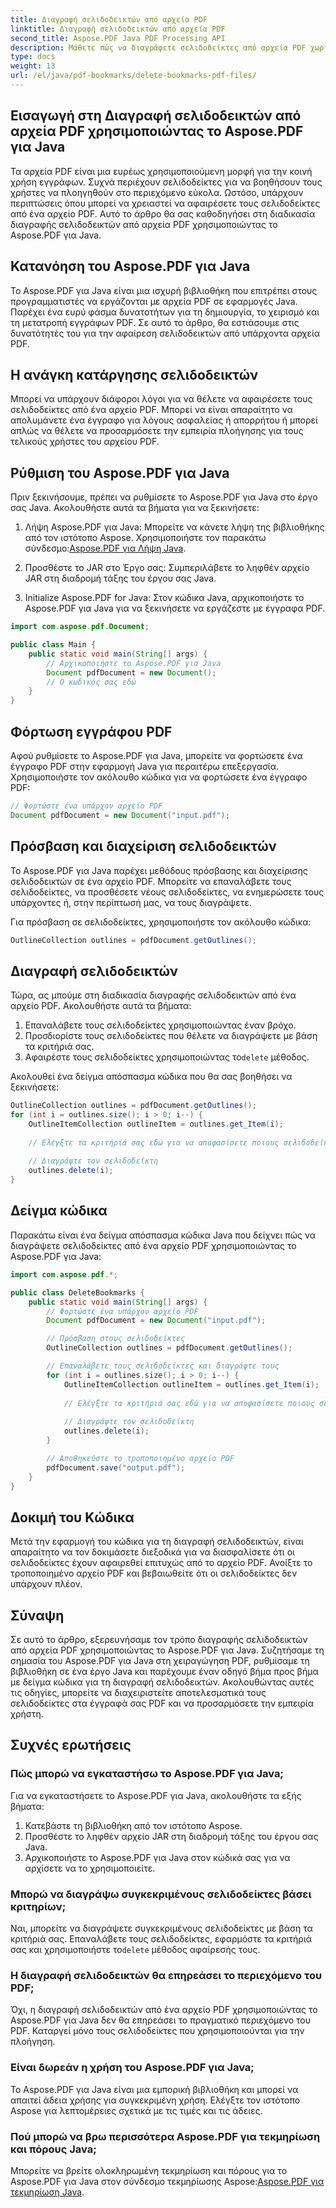 ```yaml
---
title: Διαγραφή σελιδοδεικτών από αρχεία PDF
linktitle: Διαγραφή σελιδοδεικτών από αρχεία PDF
second_title: Aspose.PDF Java PDF Processing API
description: Μάθετε πώς να διαγράφετε σελιδοδείκτες από αρχεία PDF χωρίς κόπο χρησιμοποιώντας το Aspose.PDF για Java. Ο βήμα προς βήμα οδηγός μας και το δείγμα κώδικα το καθιστούν απλό.
type: docs
weight: 13
url: /el/java/pdf-bookmarks/delete-bookmarks-pdf-files/
---
```


## Εισαγωγή στη Διαγραφή σελιδοδεικτών από αρχεία PDF χρησιμοποιώντας το Aspose.PDF για Java

Τα αρχεία PDF είναι μια ευρέως χρησιμοποιούμενη μορφή για την κοινή χρήση εγγράφων. Συχνά περιέχουν σελιδοδείκτες για να βοηθήσουν τους χρήστες να πλοηγηθούν στο περιεχόμενο εύκολα. Ωστόσο, υπάρχουν περιπτώσεις όπου μπορεί να χρειαστεί να αφαιρέσετε τους σελιδοδείκτες από ένα αρχείο PDF. Αυτό το άρθρο θα σας καθοδηγήσει στη διαδικασία διαγραφής σελιδοδεικτών από αρχεία PDF χρησιμοποιώντας το Aspose.PDF για Java.

## Κατανόηση του Aspose.PDF για Java

Το Aspose.PDF για Java είναι μια ισχυρή βιβλιοθήκη που επιτρέπει στους προγραμματιστές να εργάζονται με αρχεία PDF σε εφαρμογές Java. Παρέχει ένα ευρύ φάσμα δυνατοτήτων για τη δημιουργία, το χειρισμό και τη μετατροπή εγγράφων PDF. Σε αυτό το άρθρο, θα εστιάσουμε στις δυνατότητές του για την αφαίρεση σελιδοδεικτών από υπάρχοντα αρχεία PDF.

## Η ανάγκη κατάργησης σελιδοδεικτών

Μπορεί να υπάρχουν διάφοροι λόγοι για να θέλετε να αφαιρέσετε τους σελιδοδείκτες από ένα αρχείο PDF. Μπορεί να είναι απαραίτητο να απολυμάνετε ένα έγγραφο για λόγους ασφαλείας ή απορρήτου ή μπορεί απλώς να θέλετε να προσαρμόσετε την εμπειρία πλοήγησης για τους τελικούς χρήστες του αρχείου PDF.

## Ρύθμιση του Aspose.PDF για Java

Πριν ξεκινήσουμε, πρέπει να ρυθμίσετε το Aspose.PDF για Java στο έργο σας Java. Ακολουθήστε αυτά τα βήματα για να ξεκινήσετε:

1.  Λήψη Aspose.PDF για Java: Μπορείτε να κάνετε λήψη της βιβλιοθήκης από τον ιστότοπο Aspose. Χρησιμοποιήστε τον παρακάτω σύνδεσμο:[Aspose.PDF για Λήψη Java](https://releases.aspose.com/pdf/java/).

2. Προσθέστε το JAR στο Έργο σας: Συμπεριλάβετε το ληφθέν αρχείο JAR στη διαδρομή τάξης του έργου σας Java.

3. Initialize Aspose.PDF for Java: Στον κώδικα Java, αρχικοποιήστε το Aspose.PDF για Java για να ξεκινήσετε να εργάζεστε με έγγραφα PDF.

```java
import com.aspose.pdf.Document;

public class Main {
    public static void main(String[] args) {
        // Αρχικοποιήστε το Aspose.PDF για Java
        Document pdfDocument = new Document();
        // Ο κωδικός σας εδώ
    }
}
```

## Φόρτωση εγγράφου PDF

Αφού ρυθμίσετε το Aspose.PDF για Java, μπορείτε να φορτώσετε ένα έγγραφο PDF στην εφαρμογή Java για περαιτέρω επεξεργασία. Χρησιμοποιήστε τον ακόλουθο κώδικα για να φορτώσετε ένα έγγραφο PDF:

```java
// Φορτώστε ένα υπάρχον αρχείο PDF
Document pdfDocument = new Document("input.pdf");
```

## Πρόσβαση και διαχείριση σελιδοδεικτών

Το Aspose.PDF για Java παρέχει μεθόδους πρόσβασης και διαχείρισης σελιδοδεικτών σε ένα αρχείο PDF. Μπορείτε να επαναλάβετε τους σελιδοδείκτες, να προσθέσετε νέους σελιδοδείκτες, να ενημερώσετε τους υπάρχοντες ή, στην περίπτωσή μας, να τους διαγράψετε.

Για πρόσβαση σε σελιδοδείκτες, χρησιμοποιήστε τον ακόλουθο κώδικα:

```java
OutlineCollection outlines = pdfDocument.getOutlines();
```

## Διαγραφή σελιδοδεικτών

Τώρα, ας μπούμε στη διαδικασία διαγραφής σελιδοδεικτών από ένα αρχείο PDF. Ακολουθήστε αυτά τα βήματα:

1. Επαναλάβετε τους σελιδοδείκτες χρησιμοποιώντας έναν βρόχο.
2. Προσδιορίστε τους σελιδοδείκτες που θέλετε να διαγράψετε με βάση τα κριτήριά σας.
3.  Αφαιρέστε τους σελιδοδείκτες χρησιμοποιώντας το`delete` μέθοδος.

Ακολουθεί ένα δείγμα απόσπασμα κώδικα που θα σας βοηθήσει να ξεκινήσετε:

```java
OutlineCollection outlines = pdfDocument.getOutlines();
for (int i = outlines.size(); i > 0; i--) {
    OutlineItemCollection outlineItem = outlines.get_Item(i);
    
    // Ελέγξτε τα κριτήριά σας εδώ για να αποφασίσετε ποιους σελιδοδείκτες θα διαγράψετε
    
    // Διαγράψτε τον σελιδοδείκτη
    outlines.delete(i);
}
```

## Δείγμα κώδικα

Παρακάτω είναι ένα δείγμα απόσπασμα κώδικα Java που δείχνει πώς να διαγράψετε σελιδοδείκτες από ένα αρχείο PDF χρησιμοποιώντας το Aspose.PDF για Java:

```java
import com.aspose.pdf.*;

public class DeleteBookmarks {
    public static void main(String[] args) {
        // Φορτώστε ένα υπάρχον αρχείο PDF
        Document pdfDocument = new Document("input.pdf");

        // Πρόσβαση στους σελιδοδείκτες
        OutlineCollection outlines = pdfDocument.getOutlines();

        // Επαναλάβετε τους σελιδοδείκτες και διαγράψτε τους
        for (int i = outlines.size(); i > 0; i--) {
            OutlineItemCollection outlineItem = outlines.get_Item(i);
            
            // Ελέγξτε τα κριτήριά σας εδώ για να αποφασίσετε ποιους σελιδοδείκτες θα διαγράψετε
            
            // Διαγράψτε τον σελιδοδείκτη
            outlines.delete(i);
        }

        // Αποθηκεύστε το τροποποιημένο αρχείο PDF
        pdfDocument.save("output.pdf");
    }
}
```

## Δοκιμή του Κώδικα

Μετά την εφαρμογή του κώδικα για τη διαγραφή σελιδοδεικτών, είναι απαραίτητο να τον δοκιμάσετε διεξοδικά για να διασφαλίσετε ότι οι σελιδοδείκτες έχουν αφαιρεθεί επιτυχώς από το αρχείο PDF. Ανοίξτε το τροποποιημένο αρχείο PDF και βεβαιωθείτε ότι οι σελιδοδείκτες δεν υπάρχουν πλέον.

## Σύναψη

Σε αυτό το άρθρο, εξερευνήσαμε τον τρόπο διαγραφής σελιδοδεικτών από αρχεία PDF χρησιμοποιώντας το Aspose.PDF για Java. Συζητήσαμε τη σημασία του Aspose.PDF για Java στη χειραγώγηση PDF, ρυθμίσαμε τη βιβλιοθήκη σε ένα έργο Java και παρέχουμε έναν οδηγό βήμα προς βήμα με δείγμα κώδικα για τη διαγραφή σελιδοδεικτών. Ακολουθώντας αυτές τις οδηγίες, μπορείτε να διαχειριστείτε αποτελεσματικά τους σελιδοδείκτες στα έγγραφά σας PDF και να προσαρμόσετε την εμπειρία χρήστη.

## Συχνές ερωτήσεις

### Πώς μπορώ να εγκαταστήσω το Aspose.PDF για Java;

Για να εγκαταστήσετε το Aspose.PDF για Java, ακολουθήστε τα εξής βήματα:
1. Κατεβάστε τη βιβλιοθήκη από τον ιστότοπο Aspose.
2. Προσθέστε το ληφθέν αρχείο JAR στη διαδρομή τάξης του έργου σας Java.
3. Αρχικοποιήστε το Aspose.PDF για Java στον κώδικά σας για να αρχίσετε να το χρησιμοποιείτε.

### Μπορώ να διαγράψω συγκεκριμένους σελιδοδείκτες βάσει κριτηρίων;

 Ναι, μπορείτε να διαγράψετε συγκεκριμένους σελιδοδείκτες με βάση τα κριτήριά σας. Επαναλάβετε τους σελιδοδείκτες, εφαρμόστε τα κριτήριά σας και χρησιμοποιήστε το`delete` μέθοδος αφαίρεσής τους.

### Η διαγραφή σελιδοδεικτών θα επηρεάσει το περιεχόμενο του PDF;

Όχι, η διαγραφή σελιδοδεικτών από ένα αρχείο PDF χρησιμοποιώντας το Aspose.PDF για Java δεν θα επηρεάσει το πραγματικό περιεχόμενο του PDF. Καταργεί μόνο τους σελιδοδείκτες που χρησιμοποιούνται για την πλοήγηση.

### Είναι δωρεάν η χρήση του Aspose.PDF για Java;

Το Aspose.PDF για Java είναι μια εμπορική βιβλιοθήκη και μπορεί να απαιτεί άδεια χρήσης για συγκεκριμένη χρήση. Ελέγξτε τον ιστότοπο Aspose για λεπτομέρειες σχετικά με τις τιμές και τις άδειες.

### Πού μπορώ να βρω περισσότερα Aspose.PDF για τεκμηρίωση και πόρους Java;

 Μπορείτε να βρείτε ολοκληρωμένη τεκμηρίωση και πόρους για το Aspose.PDF για Java στον σύνδεσμο τεκμηρίωσης Aspose:[Aspose.PDF για τεκμηρίωση Java](https://reference.aspose.com/pdf/java/).